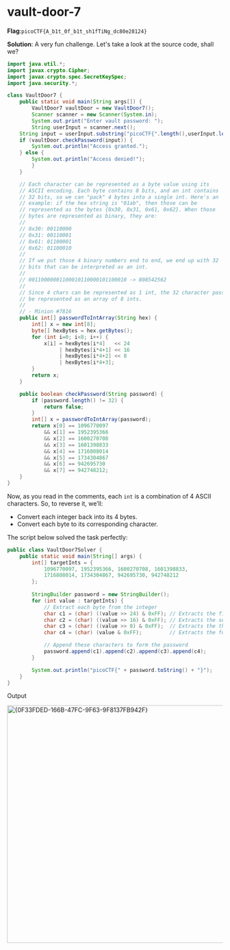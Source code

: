 # vault-door-7
__Flag__:`picoCTF{A_b1t_0f_b1t_sh1fTiNg_dc80e28124}`

__Solution__: A very fun challenge. Let's take a look at the source code, shall we?
```java
import java.util.*;
import javax.crypto.Cipher;
import javax.crypto.spec.SecretKeySpec;
import java.security.*;

class VaultDoor7 {
    public static void main(String args[]) {
        VaultDoor7 vaultDoor = new VaultDoor7();
        Scanner scanner = new Scanner(System.in);
        System.out.print("Enter vault password: ");
        String userInput = scanner.next();
	String input = userInput.substring("picoCTF{".length(),userInput.length()-1);
	if (vaultDoor.checkPassword(input)) {
	    System.out.println("Access granted.");
	} else {
	    System.out.println("Access denied!");
        }
    }

    // Each character can be represented as a byte value using its
    // ASCII encoding. Each byte contains 8 bits, and an int contains
    // 32 bits, so we can "pack" 4 bytes into a single int. Here's an
    // example: if the hex string is "01ab", then those can be
    // represented as the bytes {0x30, 0x31, 0x61, 0x62}. When those
    // bytes are represented as binary, they are:
    //
    // 0x30: 00110000
    // 0x31: 00110001
    // 0x61: 01100001
    // 0x62: 01100010
    //
    // If we put those 4 binary numbers end to end, we end up with 32
    // bits that can be interpreted as an int.
    //
    // 00110000001100010110000101100010 -> 808542562
    //
    // Since 4 chars can be represented as 1 int, the 32 character password can
    // be represented as an array of 8 ints.
    //
    // - Minion #7816
    public int[] passwordToIntArray(String hex) {
        int[] x = new int[8];
        byte[] hexBytes = hex.getBytes();
        for (int i=0; i<8; i++) {
            x[i] = hexBytes[i*4]   << 24
                 | hexBytes[i*4+1] << 16
                 | hexBytes[i*4+2] << 8
                 | hexBytes[i*4+3];
        }
        return x;
    }

    public boolean checkPassword(String password) {
        if (password.length() != 32) {
            return false;
        }
        int[] x = passwordToIntArray(password);
        return x[0] == 1096770097
            && x[1] == 1952395366
            && x[2] == 1600270708
            && x[3] == 1601398833
            && x[4] == 1716808014
            && x[5] == 1734304867
            && x[6] == 942695730
            && x[7] == 942748212;
    }
}
```

Now, as you read in the comments, each `int` is a combination of 4 ASCII characters. So, to reverse it, we’ll:

* Convert each integer back into its 4 bytes.
* Convert each byte to its corresponding character.

The script below solved the task perfectly:
```java
public class VaultDoor7Solver {
    public static void main(String[] args) {
        int[] targetInts = {
            1096770097, 1952395366, 1600270708, 1601398833,
            1716808014, 1734304867, 942695730, 942748212
        };
        
        StringBuilder password = new StringBuilder();
        for (int value : targetInts) {
            // Extract each byte from the integer
            char c1 = (char) ((value >> 24) & 0xFF); // Extracts the first byte
            char c2 = (char) ((value >> 16) & 0xFF); // Extracts the second byte
            char c3 = (char) ((value >> 8) & 0xFF);  // Extracts the third byte
            char c4 = (char) (value & 0xFF);         // Extracts the fourth byte

            // Append these characters to form the password
            password.append(c1).append(c2).append(c3).append(c4);
        }

        System.out.println("picoCTF{" + password.toString() + "}");
    }
}
```

Output

<img width="555" alt="{0F33FDED-166B-47FC-9F63-9F8137FB942F}" src="https://github.com/user-attachments/assets/7ddbfaab-38d2-4253-9414-d758d1d295ed">
